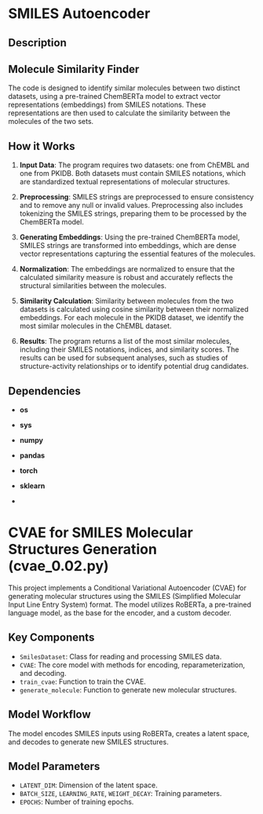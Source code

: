 # SMILES Autoencoder

## Description

## Molecule Similarity Finder

The code is designed to identify similar molecules between two distinct datasets, using a pre-trained ChemBERTa model to extract vector representations (embeddings) from SMILES notations. These representations are then used to calculate the similarity between the molecules of the two sets. 

## How it Works

1. **Input Data**: The program requires two datasets: one from ChEMBL and one from PKIDB. Both datasets must contain SMILES notations, which are standardized textual representations of molecular structures.

2. **Preprocessing**: SMILES strings are preprocessed to ensure consistency and to remove any null or invalid values. Preprocessing also includes tokenizing the SMILES strings, preparing them to be processed by the ChemBERTa model.

3. **Generating Embeddings**: Using the pre-trained ChemBERTa model, SMILES strings are transformed into embeddings, which are dense vector representations capturing the essential features of the molecules.

4. **Normalization**: The embeddings are normalized to ensure that the calculated similarity measure is robust and accurately reflects the structural similarities between the molecules.

5. **Similarity Calculation**: Similarity between molecules from the two datasets is calculated using cosine similarity between their normalized embeddings. For each molecule in the PKIDB dataset, we identify the most similar molecules in the ChEMBL dataset.

6. **Results**: The program returns a list of the most similar molecules, including their SMILES notations, indices, and similarity scores. The results can be used for subsequent analyses, such as studies of structure-activity relationships or to identify potential drug candidates.

## Dependencies

- **os**
- **sys**
- **numpy**
- **pandas**
- **torch**
- **sklearn**

- 
# CVAE for SMILES Molecular Structures Generation (cvae_0.02.py)

This project implements a Conditional Variational Autoencoder (CVAE) for generating molecular structures using the SMILES (Simplified Molecular Input Line Entry System) format. The model utilizes RoBERTa, a pre-trained language model, as the base for the encoder, and a custom decoder.


## Key Components

- `SmilesDataset`: Class for reading and processing SMILES data.
- `CVAE`: The core model with methods for encoding, reparameterization, and decoding.
- `train_cvae`: Function to train the CVAE.
- `generate_molecule`: Function to generate new molecular structures.


## Model Workflow

The model encodes SMILES inputs using RoBERTa, creates a latent space, and decodes to generate new SMILES structures.

## Model Parameters

- `LATENT_DIM`: Dimension of the latent space.
- `BATCH_SIZE`, `LEARNING_RATE`, `WEIGHT_DECAY`: Training parameters.
- `EPOCHS`: Number of training epochs.


